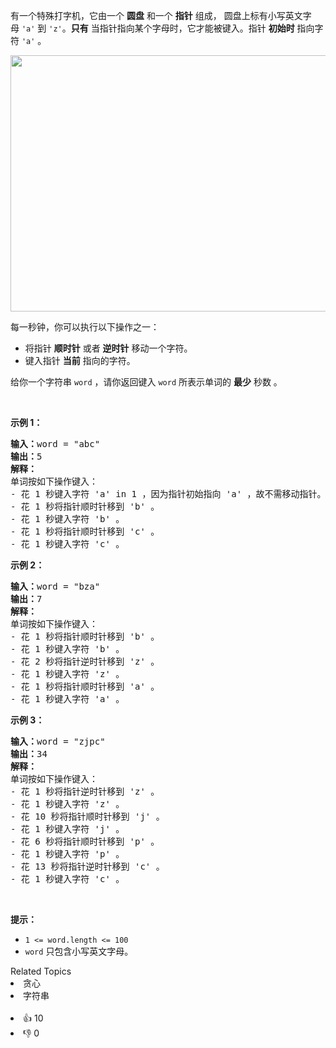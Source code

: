 <p>有一个特殊打字机，它由一个 <strong>圆盘</strong> 和一个 <strong>指针</strong>&nbsp;组成， 圆盘上标有小写英文字母&nbsp;<code>'a'</code> 到&nbsp;<code>'z'</code>。<strong>只有</strong>&nbsp;当指针指向某个字母时，它才能被键入。指针 <strong>初始时</strong>&nbsp;指向字符 <code>'a'</code>&nbsp;。</p>
<img alt="" src="https://assets.leetcode.com/uploads/2021/07/31/chart.jpg" style="width: 530px; height: 410px;" />
<p>每一秒钟，你可以执行以下操作之一：</p>

<ul>
	<li>将指针 <strong>顺时针</strong>&nbsp;或者 <b>逆时针</b>&nbsp;移动一个字符。</li>
	<li>键入指针 <strong>当前</strong>&nbsp;指向的字符。</li>
</ul>

<p>给你一个字符串&nbsp;<code>word</code>&nbsp;，请你返回键入&nbsp;<code>word</code>&nbsp;所表示单词的 <b>最少</b>&nbsp;秒数&nbsp;。</p>

<p>&nbsp;</p>

<p><strong>示例 1：</strong></p>

<pre>
<b>输入：</b>word = "abc"
<b>输出：</b>5
<strong>解释：
</strong>单词按如下操作键入：
- 花 1 秒键入字符 'a' in 1 ，因为指针初始指向 'a' ，故不需移动指针。
- 花 1 秒将指针顺时针移到 'b' 。
- 花 1 秒键入字符 'b' 。
- 花 1 秒将指针顺时针移到 'c' 。
- 花 1 秒键入字符 'c' 。
</pre>

<p><strong>示例 2：</strong></p>

<pre>
<b>输入：</b>word = "bza"
<b>输出：</b>7
<strong>解释：
</strong>单词按如下操作键入：
- 花 1 秒将指针顺时针移到 'b' 。
- 花 1 秒键入字符 'b' 。
- 花 2 秒将指针逆时针移到 'z' 。
- 花 1 秒键入字符 'z' 。
- 花 1 秒将指针顺时针移到 'a' 。
- 花 1 秒键入字符 'a' 。
</pre>

<p><strong>示例 3：</strong></p>

<pre>
<b>输入：</b>word = "zjpc"
<b>输出：</b>34
<strong>解释：</strong>
单词按如下操作键入：
- 花 1 秒将指针逆时针移到 'z' 。
- 花 1 秒键入字符 'z' 。
- 花 10 秒将指针顺时针移到 'j' 。
- 花 1 秒键入字符 'j' 。
- 花 6 秒将指针顺时针移到 'p' 。
- 花 1 秒键入字符 'p' 。
- 花 13 秒将指针逆时针移到 'c' 。
- 花 1 秒键入字符 'c' 。
</pre>

<p>&nbsp;</p>

<p><strong>提示：</strong></p>

<ul>
	<li><code>1 &lt;= word.length &lt;= 100</code></li>
	<li><code>word</code>&nbsp;只包含小写英文字母。</li>
</ul>
<div><div>Related Topics</div><div><li>贪心</li><li>字符串</li></div></div><br><div><li>👍 10</li><li>👎 0</li></div>